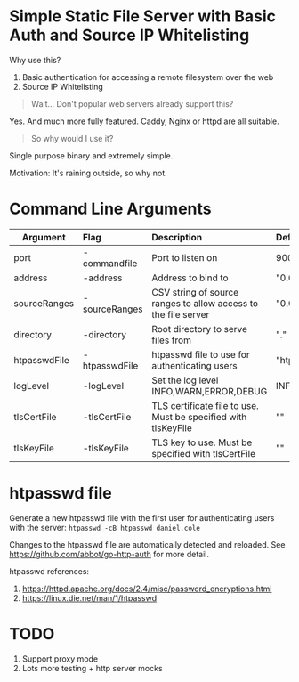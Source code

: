# Simple Static File Server with Basic Auth and Source IP Whitelisting

Why use this?
1. Basic authentication for accessing a remote filesystem over the web
2. Source IP Whitelisting

> Wait... Don't popular web servers already support this?

Yes. And much more fully featured. Caddy, Nginx or httpd are all suitable.

>So why would I use it?

Single purpose binary and extremely simple. 

Motivation: It's raining outside, so why not.


# Command Line Arguments
| Argument        | Flag            | Description  | Default Value
| -------------|:---------------------|:-----|:-----------|
| port         | -commandfile   | Port to listen on | 9000
| address      | -address       | Address to bind to | "0.0.0.0"
| sourceRanges | -sourceRanges | CSV string of source ranges to allow access to the file server | "0.0.0.0/0,::/0"
| directory    | -directory     | Root directory to serve files from | "."
| htpasswdFile | -htpasswdFile  | htpasswd file to use for authenticating users | "htpasswd"
| logLevel     | -logLevel     | Set the log level INFO,WARN,ERROR,DEBUG | INFO
| tlsCertFile  | -tlsCertFile   | TLS certificate file to use. Must be specified with tlsKeyFile | ""
| tlsKeyFile   | -tlsKeyFile    | TLS key to use. Must be specified with tlsCertFile | ""

# htpasswd file

Generate a new htpasswd file with the first user for authenticating users with the server:
`htpasswd -cB htpasswd daniel.cole`

Changes to the htpasswd file are automatically detected and reloaded. See https://github.com/abbot/go-http-auth for more detail.

htpasswd references: 
1. https://httpd.apache.org/docs/2.4/misc/password_encryptions.html
2. https://linux.die.net/man/1/htpasswd

# TODO
1. Support proxy mode
2. Lots more testing + http server mocks
